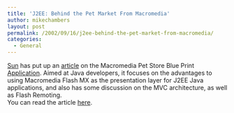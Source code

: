 ```yaml
---
title: 'J2EE: Behind the Pet Market From Macromedia'
author: mikechambers
layout: post
permalink: /2002/09/16/j2ee-behind-the-pet-market-from-macromedia/
categories:
  - General
---
```



[Sun][1] has put up an [article][2] on the Macromedia Pet Store Blue Print [Application][3]. Aimed at Java developers, it focuses on the advantages to using Macromedia Flash MX as the presentation layer for J2EE Java applications, and also has some discussion on the MVC architecture, as well as Flash Remoting.  
You can read the article [here][2].

 [1]: http://java.sun.com
 [2]: http://java.sun.com/features/2002/09/pet_mark_2.0.html
 [3]: http://www.macromedia.com/desdev/mx/blueprint/